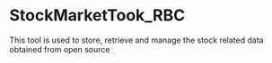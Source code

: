 # StockMarketTook_RBC
This tool is used to store, retrieve and manage the stock related data obtained from open source
